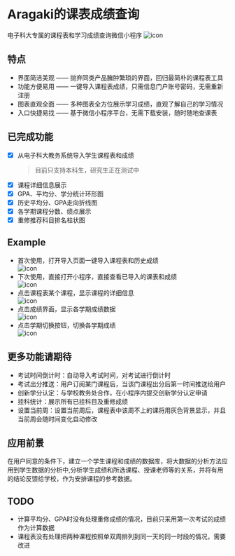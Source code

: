 # Aragaki的课表成绩查询
 电子科大专属的课程表和学习成绩查询微信小程序
 ![icon](uestc_wxapp/docs/bird.png)
## 特点
- 界面简洁美观 —— 抛弃同类产品臃肿繁琐的界面，回归最简朴的课程表工具
- 功能方便易用 —— 一键导入课程表成绩，只需信息门户账号密码，无需重新注册
- 图表直观全面 —— 多种图表全方位展示学习成绩，直观了解自己的学习情况
- 入口快捷易找 —— 基于微信小程序平台，无需下载安装，随时随地查课表

## 已完成功能
- [x] 从电子科大教务系统导入学生课程表和成绩  
	> 目前只支持本科生，研究生正在测试中
- [x] 课程详细信息展示
- [x] GPA、平均分、学分统计环形图
- [x] 历史平均分、GPA走向折线图
- [x] 各学期课程分数、绩点展示
- [x] 重修推荐科目排名柱状图

## Example
* 首次使用，打开导入页面一键导入课程表和历史成绩  
	![icon](uestc_wxapp/docs/1.gif)
* 下次使用，直接打开小程序，直接查看已导入的课表和成绩  
	![icon](uestc_wxapp/docs/2.gif)
* 点击课程表某个课程，显示课程的详细信息  
	![icon](uestc_wxapp/docs/3.gif)
* 点击成绩界面，显示各学期成绩数据  
	![icon](uestc_wxapp/docs/4.gif)
* 点击学期切换按钮，切换各学期成绩  
	![icon](uestc_wxapp/docs/5.gif)

## 更多功能请期待
* 考试时间倒计时：自动导入考试时间，对考试进行倒计时
* 考试出分推送：用户订阅某门课程后，当该门课程出分后第一时间推送给用户
* 创新学分认定：与学校教务处合作，在小程序内提交创新学分认定申请
* 挂科统计：展示所有已挂科目及重修成绩
* 设置当前周：设置当前周后，课程表中该周不上的课将用灰色背景显示，并且当前周会随时间变化自动修改

## 应用前景
在用户同意的条件下，建立一个学生课程和成绩的数据库，将大数据的分析方法应用到学生数据的分析中,分析学生成绩和所选课程、授课老师等的关系，并将有用的结论反馈给学校，作为安排课程的参考数据。

## TODO
* 计算平均分、GPA时没有处理重修成绩的情况，目前只采用第一次考试的成绩作为计算数据
* 课程表没有处理把两种课程按照单双周排列到同一天的同一时段的情况，需要改进


